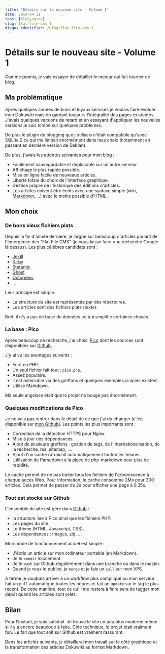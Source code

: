 ```yaml
---
title: "Détails sur le nouveau site - Volume 1"
date: 2014-04-11
tags: [blog,nginx]
slug: flat-file-cms-1
disqus_identifier: /blog/flat-file-cms-1
---
```

# Détails sur le nouveau site - Volume 1

Comme promis, je vais essayer de détailler le moteur qui fait tourner ce blog.

## Ma problématique

Après quelques années de bons et loyaux services je voulais faire évoluer mon Dokuwiki mais en gardant toujours l'intégralité des pages existantes. J'avais quelques versions de retard et en essayant d'appliquer les nouvelles versions je suis tombé sur quelques problèmes.

De plus le plugin de blogging que j'utilisais n'était compatible qu'avec SQLite 2 ce qui me limitait énormément dans mes choix (notamment en passant en dernière version de Debian).

De plus, j'avais les attentes suivantes pour mon blog :

 * Facilement sauvegardable et déplaçable sur un autre serveur.
 * Affichage le plus rapide possible.
 * Mise en ligne facile de nouveaux articles.
 * Liberté totale du choix de l'interface graphique.
 * Gestion propre de l'historique des éditions d'articles.
 * Les articles doivent être écrits avec une syntaxe simple (wiki, [Markdown](http://fr.wikipedia.org/wiki/Markdown), ...) avec le moins possible d'HTML.

## Mon choix

### De bons vieux fichiers plats

Depuis la fin d'année dernière, je lorgne sur beaucoup d'articles parlant de l'émergence des "Flat File CMS" (je vous laisse faire une recherche Google là dessus). Les plus célèbres candidats sont :

 * [Jekill](http://jekyllrb.com/)
 * [Kirby](http://getkirby.com/)
 * [Statamic](http://statamic.com/)
 * [Ghost](https://ghost.org/)
 * [Octopress](http://octopress.org/)
 * ...

Leur principe est simple :

 * La structure du site est représentée par des répertoires.
 * Les articles sont des fichiers plats (texte).

Bref, il n'y a pas de base de données ce qui simplifie certaines choses.

### La base : Pico

Après beaucoup de recherche, j'ai choisi [Pico](http://picocms.org/) dont les sources sont disponibles sur [Github](https://github.com/picocms/Pico).

J'y ai vu les avantages suivants :

 * Écrit en PHP.
 * Un seul fichier fait tout : `pico.php`.
 * Assez populaire.
 * Il est extensible via des greffons et quelques exemples simples existent.
 * Utilise Markdown.

Ma seule angoisse était que le projet ne bouge pas énormément.

### Quelques modifications de Pico

Je ne vais pas rentrer dans le détail de ce que j'ai du changer (c'est disponible sur [mon Github](https://github.com/seblucas/www-blog)). Les points les plus importants sont :

 * Correction de la détection HTTPS pour Nginx.
 * Mise à jour des dépendances.
 * Ajout de plusieurs greffons : gestion de tags, de l'internationalisation, de la recherche, rss, sitemap, ....
 * Ajout d'un cache rafraîchit automatiquement touted les heures.
 * Utilisation de Parsedown à la place de php-markdown pour plus de rapidité.

Le cache permet de ne pas traiter tous les fichiers de l'arborescence à chaque accès Web. Pour information, le cache consomme 2Mo pour 300 articles. Cela permet de passer de 2s pour afficher une page à 0.35s.

### Tout est stocké sur Github

L'ensemble du site est géré dans [Github](https://github.com/seblucas/www-blog) :

 * la structure liée à Pico ainsi que les fichiers PHP.
 * Les pages du site.
 * Le thème (HTML, Javascript, CSS).
 * Les dépendances : images, zip, ...

Mon mode de fonctionnement actuel est simple :

 * J'écris un article sur mon ordinateur portable (en Markdown).
 * Je le `commit` localement.
 * Je le `push` sur Github régulièrement dans une branche ou dans le master.
 * Quand je veux le publier, je `merge` et je fais un `pull` sur mon VPS.

A terme je voudrais arriver à un workflow plus compliqué ou mon serveur fait un `pull` automatique toutes les heures et fait un `update` sur le tag le plus récent. De cette manière, tout ce qu'il me restera à faire sera de tagger mon dépôt quand les articles sont prêts.

## Bilan

Pour l'instant, je suis satisfait. Je trouve le site un peu plus moderne même si il y a encore beaucoup à faire. Côté technique, le projet était vraiment fun. Le fait que tout soit sur Github est vraiment rassurant.

Dans les articles suivants, je détaillerai mon travail sur le côté graphique et la transformation des articles Dokuwiki au format Markdown.